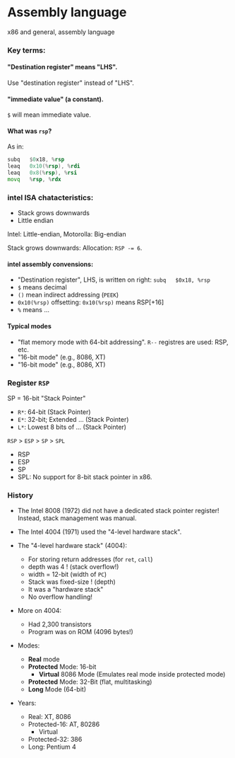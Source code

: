 # Assembly language
x86 and general, assembly language


### Key terms:
#### "Destination register" means "LHS".
Use "destination register" instead of "LHS".
#### "immediate value" (a constant).
`$` will mean immediate value.

#### What was `rsp`?
As in:
```asm
subq   $0x18, %rsp
leaq   0x10(%rsp), %rdi
leaq   0x8(%rsp), %rsi
movq   %rsp, %rdx
```

### intel ISA chatacteristics:
* Stack grows downwards
* Little endian


Intel: Little-endian, Motorolla: Big-endian

Stack grows downwards:
Allocation: `RSP -= 6`.

#### intel assembly convensions:
* "Destination register", LHS, is written on right: `subq   $0x18, %rsp`
* `$` means decimal
* `()` mean indirect addressing (`PEEK`)
* `0x10(%rsp)` offsetting: `0x10(%rsp)` means RSP[+16]
* `%` means ...

#### Typical modes
* "flat memory mode with 64-bit addressing". `R--` registres are used: RSP, etc.
* "16-bit mode" (e.g., 8086, XT)
* "16-bit mode" (e.g., 8086, XT)
### Register `RSP`


SP = 16-bit "Stack Pointer"

* `R*`: 64-bit (Stack Pointer)
* `E*`: 32-bit; Extended ... (Stack Pointer)
* `L*`: Lowest 8 bits of ... (Stack Pointer)

`RSP` > `ESP` > `SP` > `SPL`

* RSP
* ESP
* SP
* SPL: No support for 8-bit stack pointer in x86.

### History
* The Intel 8008 (1972) did not have a dedicated stack pointer register!
Instead, stack management was manual.
* The Intel 4004 (1971) used the "4-level hardware stack".
* The "4-level hardware stack" (4004):
    * For storing return addresses (for `ret`, `call`)
    * depth was 4 ! (stack overflow!)
    * width = 12-bit (width of `PC`)
    * Stack was fixed-size ! (depth)
    * It was a "hardware stack"
    * No overflow handling!
* More on 4004:
    * Had 2,300 transistors
    * Program was on ROM (4096 bytes!)

* Modes:
    * **Real** mode
    * **Protected** Mode: 16-bit
        * **Virtual** 8086 Mode (Emulates real mode inside protected mode)
    * **Protected** Mode: 32-Bit (flat, multitasking)
    * **Long** Mode (64-bit)
* Years:
    * Real: XT, 8086
    * Protected-16: AT, 80286
        * Virtual
    * Protected-32: 386
    * Long: Pentium 4
